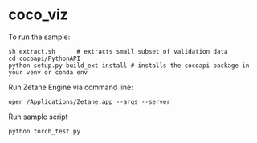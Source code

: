 # coco_viz
To run the sample:
```git submodule init # fetches cocoapi
sh extract.sh      # extracts small subset of validation data
cd cocoapi/PythonAPI
python setup.py build_ext install # installs the cocoapi package in your venv or conda env
```

Run Zetane Engine via command line:
```
open /Applications/Zetane.app --args --server
```

Run sample script
```
python torch_test.py
```
